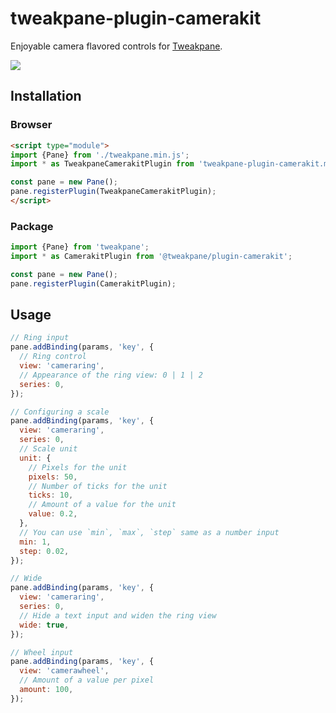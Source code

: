 # tweakpane-plugin-camerakit
Enjoyable camera flavored controls for [Tweakpane].

![](https://user-images.githubusercontent.com/602961/128620339-ea6928a7-7d68-44b1-b298-a47b1a54abae.jpg)


## Installation


### Browser
```html
<script type="module">
import {Pane} from './tweakpane.min.js';
import * as TweakpaneCamerakitPlugin from 'tweakpane-plugin-camerakit.min.js';

const pane = new Pane();
pane.registerPlugin(TweakpaneCamerakitPlugin);
</script>
```


### Package
```js
import {Pane} from 'tweakpane';
import * as CamerakitPlugin from '@tweakpane/plugin-camerakit';

const pane = new Pane();
pane.registerPlugin(CamerakitPlugin);
```


## Usage
```js
// Ring input
pane.addBinding(params, 'key', {
  // Ring control
  view: 'cameraring',
  // Appearance of the ring view: 0 | 1 | 2
  series: 0,
});
```

```js
// Configuring a scale
pane.addBinding(params, 'key', {
  view: 'cameraring',
  series: 0,
  // Scale unit
  unit: {
    // Pixels for the unit
    pixels: 50,
    // Number of ticks for the unit
    ticks: 10,
    // Amount of a value for the unit
    value: 0.2,
  },
  // You can use `min`, `max`, `step` same as a number input
  min: 1,
  step: 0.02,
});
```

```js
// Wide
pane.addBinding(params, 'key', {
  view: 'cameraring',
  series: 0,
  // Hide a text input and widen the ring view
  wide: true,
});
```

```js
// Wheel input
pane.addBinding(params, 'key', {
  view: 'camerawheel',
  // Amount of a value per pixel
  amount: 100,
});
```


[tweakpane]: https://github.com/cocopon/tweakpane/
